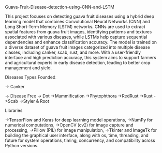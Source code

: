  Guava-Fruit-Disease-detection-using-CNN-and-LSTM
 
This project focuses on detecting guava fruit diseases using a hybrid deep learning model that combines Convolutional Neural Networks (CNN) and Long Short-Term Memory (LSTM) networks. CNNs are used to extract spatial features from guava fruit images, identifying patterns and textures associated with various diseases, while LSTMs help capture sequential dependencies and enhance classification accuracy. The model is trained on a diverse dataset of guava fruit images categorized into multiple disease classes, including canker, scab, rust, and more. With a user-friendly interface and high prediction accuracy, this system aims to support farmers and agricultural experts in early disease detection, leading to better crop management and yield.

Diseases Types Founded:

-> Canker

-> Disease Free
-> Dot
->Mummification
->Phytophthora
->RedRust
->Rust
->Scab
->Styler & Root

Libraries

->TensorFlow and Keras for deep learning model operations, 
->NumPy for numerical computations, 
->OpenCV (cv2) for image capture and processing, 
->Pillow (PIL) for image manipulation,
->Tkinter and ImageTk for building the graphical user interface, along with os, time, threading, and future for system operations, timing, concurrency, and compatibility across Python versions.

